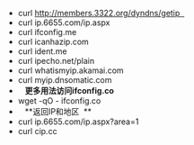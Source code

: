 - curl http://members.3322.org/dyndns/getip  
- curl ip.6655.com/ip.aspx  
- curl ifconfig.me  
- curl icanhazip.com  
- curl ident.me  
- curl ipecho.net/plain  
- curl whatismyip.akamai.com  
- curl myip.dnsomatic.com  
-   
**更多用法访问ifconfig.co**  
- wget -qO - ifconfig.co  
-   
**返回IP和地区  **
- curl ip.6655.com/ip.aspx?area=1  
- curl cip.cc  

